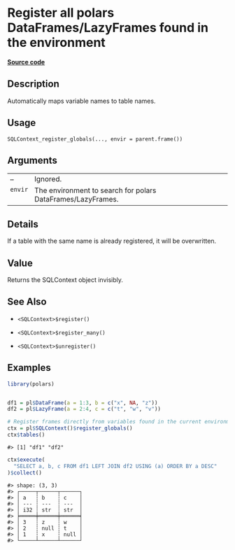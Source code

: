 

# Register all polars DataFrames/LazyFrames found in the environment

[**Source code**](https://github.com/pola-rs/r-polars/tree/main/R/sql.R#L194)

## Description

Automatically maps variable names to table names.

## Usage

<pre><code class='language-R'>SQLContext_register_globals(..., envir = parent.frame())
</code></pre>

## Arguments

<table>
<tr>
<td style="white-space: nowrap; font-family: monospace; vertical-align: top">
<code id="...">…</code>
</td>
<td>
Ignored.
</td>
</tr>
<tr>
<td style="white-space: nowrap; font-family: monospace; vertical-align: top">
<code id="envir">envir</code>
</td>
<td>
The environment to search for polars DataFrames/LazyFrames.
</td>
</tr>
</table>

## Details

If a table with the same name is already registered, it will be
overwritten.

## Value

Returns the SQLContext object invisibly.

## See Also

<ul>
<li>

<code>\<SQLContext\>$register()</code>

</li>
<li>

<code>\<SQLContext\>$register_many()</code>

</li>
<li>

<code>\<SQLContext\>$unregister()</code>

</li>
</ul>

## Examples

``` r
library(polars)


df1 = pl$DataFrame(a = 1:3, b = c("x", NA, "z"))
df2 = pl$LazyFrame(a = 2:4, c = c("t", "w", "v"))

# Register frames directly from variables found in the current environment.
ctx = pl$SQLContext()$register_globals()
ctx$tables()
```

    #> [1] "df1" "df2"

``` r
ctx$execute(
  "SELECT a, b, c FROM df1 LEFT JOIN df2 USING (a) ORDER BY a DESC"
)$collect()
```

    #> shape: (3, 3)
    #> ┌─────┬──────┬──────┐
    #> │ a   ┆ b    ┆ c    │
    #> │ --- ┆ ---  ┆ ---  │
    #> │ i32 ┆ str  ┆ str  │
    #> ╞═════╪══════╪══════╡
    #> │ 3   ┆ z    ┆ w    │
    #> │ 2   ┆ null ┆ t    │
    #> │ 1   ┆ x    ┆ null │
    #> └─────┴──────┴──────┘

